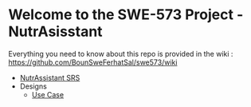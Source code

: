 # Welcome to the SWE-573 Project - NutrAsisstant

Everything you need to know about this repo is provided in the wiki : https://github.com/BounSweFerhatSal/swe573/wiki


* [NutrAssistant SRS](https://github.com/BounSweFerhatSal/swe573/wiki/NutrAssitant---SRS)
* Designs
  * [Use Case](https://github.com/BounSweFerhatSal/swe573/blob/master/docs/prjdocs/Use%20case%20diagram.png)

